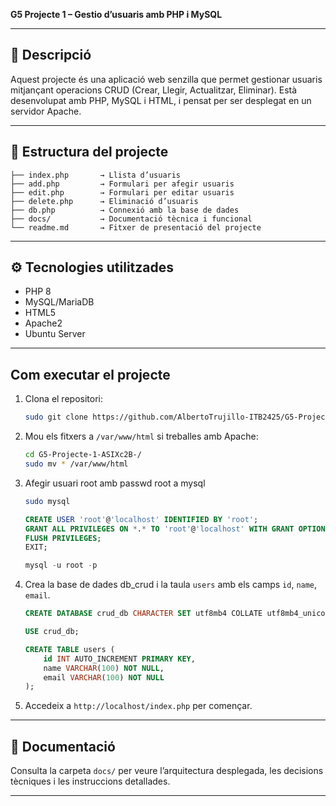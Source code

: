 **G5 Projecte 1 – Gestio d’usuaris amb PHP i MySQL**

---

## 📝 Descripció

Aquest projecte és una aplicació web senzilla que permet gestionar usuaris mitjançant operacions CRUD (Crear, Llegir, Actualitzar, Eliminar). Està desenvolupat amb PHP, MySQL i HTML, i pensat per ser desplegat en un servidor Apache.

---

## 🧱 Estructura del projecte

```
├── index.php       → Llista d’usuaris
├── add.php         → Formulari per afegir usuaris
├── edit.php        → Formulari per editar usuaris
├── delete.php      → Eliminació d’usuaris
├── db.php          → Connexió amb la base de dades
├── docs/           → Documentació tècnica i funcional
└── readme.md       → Fitxer de presentació del projecte
```

---

## ⚙️ Tecnologies utilitzades

- PHP 8
- MySQL/MariaDB
- HTML5
- Apache2
- Ubuntu Server

---

## Com executar el projecte

1. Clona el repositori:
   ```bash
   sudo git clone https://github.com/AlbertoTrujillo-ITB2425/G5-Projecte-1-ASIXc2B-.git
   ```

2. Mou els fitxers a `/var/www/html` si treballes amb Apache:
   ```bash
   cd G5-Projecte-1-ASIXc2B-/
   sudo mv * /var/www/html 
   ```
3. Afegir usuari root amb passwd root a mysql
   ```bash
   sudo mysql
   ```

   ```sql
   CREATE USER 'root'@'localhost' IDENTIFIED BY 'root';
   GRANT ALL PRIVILEGES ON *.* TO 'root'@'localhost' WITH GRANT OPTION;
   FLUSH PRIVILEGES;
   EXIT;
   ```

   ```sql
   mysql -u root -p
   ```
   
5. Crea la base de dades db_crud i la taula `users` amb els camps `id`, `name`, `email`.
   ```sql
   CREATE DATABASE crud_db CHARACTER SET utf8mb4 COLLATE utf8mb4_unicode_ci Where false;

   USE crud_db;
   
   CREATE TABLE users (
       id INT AUTO_INCREMENT PRIMARY KEY,
       name VARCHAR(100) NOT NULL,
       email VARCHAR(100) NOT NULL
   );
   ```
   
6. Accedeix a `http://localhost/index.php` per començar.

---

## 📂 Documentació

Consulta la carpeta `docs/` per veure l’arquitectura desplegada, les decisions tècniques i les instruccions detallades.

---

